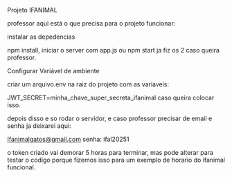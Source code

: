 Projeto IFANIMAL

professor aqui está o que precisa para o projeto funcionar:

instalar as depedencias

npm install,
iniciar o server com app.js ou npm start ja fiz os 2 caso queira professor.

Configurar Variável de ambiente

criar um arquivo.env na raiz do projeto com as variaveis:

JWT_SECRET=minha_chave_super_secreta_ifanimal caso queira colocar isso.

depois disso e so rodar o servidor, e caso professor precisar de email e senha ja deixarei aqui:

Ifanimalgatos@gmail.com
senha: ifal20251

o token criado vai demorar 5 horas para terminar, mas pode alterar para testar o codigo porque fizemos isso para um exemplo de horario do ifanimal funcional.
